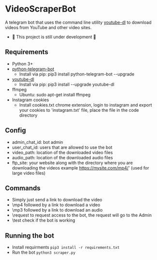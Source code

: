 # VideoScraperBot
A telegram bot that uses the command line utility [youtube-dl](https://github.com/rg3/youtube-dl/) to download videos from YouTube and other video sites.
- 🚧 This project is still under development 🚧

## Requirements 
* Python 3+
* [python-telegram-bot](https://github.com/python-telegram-bot/python-telegram-bot)
  * Install via pip: pip3 install python-telegram-bot --upgrade
* [youtube-dl](https://github.com/rg3/youtube-dl/)
  * Install via pip: pip3 install --upgrade youtube-dl
* ffmpeg
  * Ubuntu: sudo apt-get install ffmpeg
* Instagram cookies
  * Install cookies.txt chrome extension, login to instagram and export your cookies to 'instagram.txt' file, place the file in the code directory
## Config
* admin_chat_id: bot admin
* user_chat_id: users that are allowed to use the bot
* video_path: location of the downloaded video files
* audio_path: location of the downloaded audio files
* ftp_site: your website along with the directory where you are downloading the videos example https://mysite.com/mp4/' (used for large video files)
## Commands
* Simply just send a link to download the video
* \mp4 followed by a link to download a video
* \mp3 followed by a link to download an audio
* \request to request access to the bot, the request will go to the Admin
* \test check if the bot is working
## Running the bot
* Install requirments `pip3 install -r requirements.txt`
* Run the bot `python3 scraper.py`

